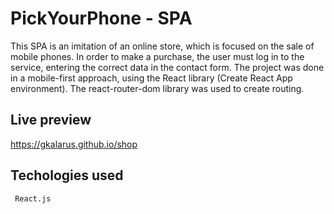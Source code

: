 # PickYourPhone - SPA

This SPA is an imitation of an online store, which is focused on the sale of mobile phones. In order to make a purchase, the user must log in to the service, entering the correct data in the contact form. The project was done in a mobile-first approach, using the React library (Create React App environment). The react-router-dom library was used to create routing.

## Live preview

https://gkalarus.github.io/shop

## Techologies used

```
 React.js
```
